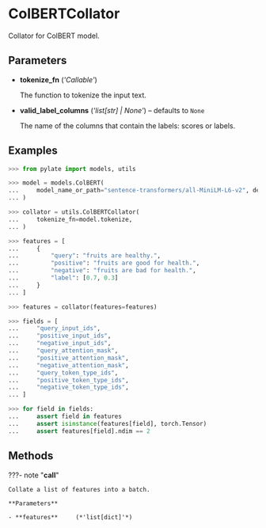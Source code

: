 # ColBERTCollator

Collator for ColBERT model.



## Parameters

- **tokenize_fn** (*'Callable'*)

    The function to tokenize the input text.

- **valid_label_columns** (*'list[str] | None'*) – defaults to `None`

    The name of the columns that contain the labels: scores or labels.



## Examples

```python
>>> from pylate import models, utils

>>> model = models.ColBERT(
...     model_name_or_path="sentence-transformers/all-MiniLM-L6-v2", device="cpu"
... )

>>> collator = utils.ColBERTCollator(
...     tokenize_fn=model.tokenize,
... )

>>> features = [
...     {
...         "query": "fruits are healthy.",
...         "positive": "fruits are good for health.",
...         "negative": "fruits are bad for health.",
...         "label": [0.7, 0.3]
...     }
... ]

>>> features = collator(features=features)

>>> fields = [
...     "query_input_ids",
...     "positive_input_ids",
...     "negative_input_ids",
...     "query_attention_mask",
...     "positive_attention_mask",
...     "negative_attention_mask",
...     "query_token_type_ids",
...     "positive_token_type_ids",
...     "negative_token_type_ids",
... ]

>>> for field in fields:
...     assert field in features
...     assert isinstance(features[field], torch.Tensor)
...     assert features[field].ndim == 2
```

## Methods

???- note "__call__"

    Collate a list of features into a batch.

    **Parameters**

    - **features**     (*'list[dict]'*)    
    
